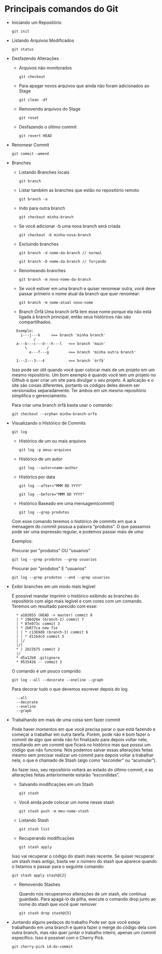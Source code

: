 # Principais comandos do Git

- Iniciando um Repositório

  ```git init```

- Listando Arquivos Modificados

  ```git status```

- Desfazendo Alterações

	- Arquivos não monitorados

		```git checkout```
	
	- Para apagar novos arquivos que ainda não foram adicionados ao Stage

		```git clean -df```
	
	- Removendo arquivos do Stage

		```git reset```
	
	-  Desfazendo o último commit

		```git revert HEAD```

- Renomear Commit

	```git commit —amend```

- Branches
	- Listando Branches locais

	  ```git branch```
	
	- Listar também as branches que estão no repositório remoto

	  ```git branch -a```
	
	- Indo para outra branch

	  ```git checkout minha-branch```
	
	- Se você adicionar -b uma nova branch será criada
  
	  ```git checkout -b minha-nova-branch```
	
	- Excluindo branches

      ```git branch -d nome-da-branch // normal```
      
      ```git branch -D nome-da-branch // forçando```
	
	- Renomeando branches

	  ```git branch -m novo-nome-da-branch```
	
	- Se você estiver em uma branch e quiser renomear outra, você deve passar primeiro o nome atual da branch que quer renomear:

	  ```git branch -m nome-atual novo-nome```

	- Branch Órfã
		Uma branch órfã tem esse nome porque ela não está ligada à branch principal, então 
		seus históricos não são compartilhados.
	
  ```shell
    Exemplo: 
      i---j---k     <== branch 'minha branch'
            /
    a---b---c---d---h---l   <== branch 'main'
        \         /
          e---f---g         <== branch 'minha outra branch'
    
    1---2---3---4           <== branch `órfã`
  ```

  Isso pode ser útil quando você quer colocar mais de um projeto em um mesmo 
  repositório. Um bom exemplo é quando você tem um projeto no Github e quer criar 
  um site para divulgar o seu projeto. A aplicação e o site são coisas diferentes,
  portanto os códigos deles devem ser versionados separadamente.
  Ter ambos em um mesmo repositório simplifica o gerenciamento.

  Para criar uma branch órfã basta usar o comando:

    ```git checkout --orphan minha-branch-orfa```

- Visualizando o Histórico de Commits

  ```git log```

	- Histórico de um ou mais arquivos

	  ```git log -p meus-arquivos```

	- Histórico de um autor

	  ```git log --autor=name-author```

	- Histórico por data

	  ```git log --after="MMM DD YYYY"```

	  ```git log --before="MMM DD YYYY"```

	- Histórico Baseado em uma mensagem(commit)

	  ```git log --grep produtos```

    Com esse comando teremos o histórico de commits em que a mensagem do commit 
    possua a palavra “produtos”. O que passamos pode ser uma expressão regular, 
    e podemos passar mais de uma:
	
	Exemplos:

	Procurar por "produtos" OU "usuarios"

  ```git log --grep produtos --grep usuarios```
	
	Procurar por "produtos" E "usuarios"

  ```git log --grep produtos --and --grep usuarios```

- Exibir branches em um modo mais legível

  É possível mandar imprimir o histórico exibindo as branches do repositório com algo 
  mais legível e com cores com um comando. Teremos um resultado parecido com esse:

  ```shell
    * a102055 (HEAD -> master) commit 8
    | * 196d28e (branch-2) commit 7
    | * 07e073c commit 3
    | * 2b077ca new fie
    | | * c1369d8 (branch-3) commit 6
    | | * d11bdcd commit 5
    | |/
    |/|
    * | 2b22b75 commit 2
    |/
    * d5a12b0 .gitignore
    * 9535426 -- commit 1
  ```

  O comando é um pouco comprido:

  ```git log --all --decorate --oneline --graph```

  Para decorar tudo o que devemos escrever depois do log.
  ```
    --all
    --decorate
    --oneline
    --graph
  ```

- Trabalhando em mais de uma coisa sem fazer commit

  Pode haver momentos em que você precisa parar o que está fazendo e começar a trabalhar 
  em outra tarefa. Porém, pode não é bom fazer o commit de algo que ainda não foi 
  finalizado para depois voltar nele, resultando em um commit que ficará no histórico 
  mas que possui um código que não funciona. Nós podemos salvar essas alterações feitas 
  mesmo sem precisar realizar um commit para depois voltar a trabalhar nela, o que é 
  chamado de Stash (algo como “esconder” ou “acumular”).

  Ao fazer isso, seu repositório voltará ao estado do último commit, e as alterações 
  feitas anteriormente estarão “escondidas”.

    - Salvando modificações em um Stash
    
      ```git stash```

    - Você ainda pode colocar um nome nesse stash
    
      ```git stash push -m meu-nome-stash```

    - Listando Stash
    
      ```git stash list```
    
    - Recuperando modificações
    
      ```git stash apply```

	Isso vai recuperar o código do stash mais recente. Se quiser recuperar um stash 
	mais antigo, basta ver o número do stash que aparece quando o listamos e passar 
	para o seguinte comando:

    ```git stash apply stash@{2}```

	- Removendo Stashes
    
      Quando nós recuperamos alterações de um stash, ele continua guardado. Para apagá-lo 
      da pilha, execute o comando drop junto ao nome do stash que você quer remover
      
      ```git stash drop stash@{5}```

- Juntando alguns pedaços do trabalho
Pode ser que você esteja trabalhando em uma branch e queira fazer o merge do código 
dela com outra branch, mas não quer juntar o trabalho inteiro, apenas um commit 
específico. Isso é possível com o Cherry Pick.

  ```git cherry-pick id-do-commit```
